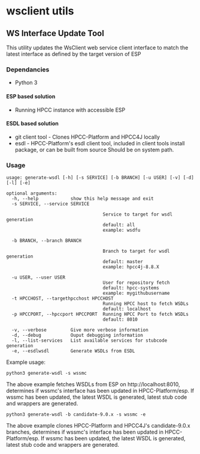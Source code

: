 wsclient utils
==============

## WS Interface Update Tool
This utility updates the WsClient web service client interface to match the latest interface as defined by the target version of ESP

### Dependancies

- Python 3
#### ESP based solution
- Running HPCC instance with accessible ESP
  
#### ESDL based solution
- git client tool - Clones HPCC-Platform and HPCC4J locally
- esdl - HPCC-Platform's esdl client tool, included in client tools install package, or can be built from source Should be on system path.

### Usage

```console
usage: generate-wsdl [-h] [-s SERVICE] [-b BRANCH] [-u USER] [-v] [-d] [-l] [-e]

optional arguments:
  -h, --help            show this help message and exit
  -s SERVICE, --service SERVICE
                        
                                    Service to target for wsdl generation
                                    default: all
                                    example: wsdfu
                                    
  -b BRANCH, --branch BRANCH
                        
                                    Branch to target for wsdl generation
                                    default: master
                                    example: hpcc4j-8.8.X
                                    
  -u USER, --user USER  
                                    User for repository fetch
                                    default: hpcc-systems
                                    example: mygithubusername
  -t HPCCHOST, --targethpcchost HPCCHOST
                                    Running HPCC host to fetch WSDLs
                                    default: localhost
  -p HPCCPORT, --hpccport HPCCPORT  Running HPCC Port to fetch WSDLs
                                    default: 8010
          
  -v, --verbose         Give more verbose information
  -d, --debug           Ouput debugging information
  -l, --list-services   List available services for stubcode generation
  -e, --esdlwsdl        Generate WSDLs from ESDL
```

Example usage: 

```console
python3 generate-wsdl -s wssmc
```

The above example fetches WSDLs from ESP on http://localhost:8010, determines if wssmc's interface has been updated in HPCC-Platform/esp.
If wssmc has been updated, the latest WSDL is generated, latest stub code and wrappers are generated.


```console
python3 generate-wsdl -b candidate-9.0.x -s wssmc -e
```

The above example clones HPCC-Platform and HPCC4J's candidate-9.0.x branches, determines if wssmc's interface has been updated in HPCC-Platform/esp.
If wssmc has been updated, the latest WSDL is generated, latest stub code and wrappers are generated.

 

